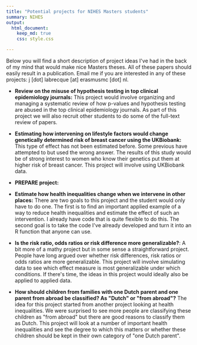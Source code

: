 ```yaml
---
title: "Potential projects for NIHES Masters students"
summary: NIHES
output:
  html_document:
    keep_md: true
    css: style.css

---
```


Below you will find a short description of project ideas I've had in the back of my mind that would make nice Masters theses. All of these papers should easily result in a publication. Email me if you are interested in any of these projects: j [dot] labrecque [at] erasmusmc [dot] nl.

- **Review on the misuse of hypothesis testing in top clinical epidemiology journals:** This project would involve organizing and managing a systematic review of how p-values and hypothesis testing are abused in the top clinical epidemiology journals. As part of this project we will also recruit other students to do some of the full-text review of papers. 

- **Estimating how intervening on lifestyle factors would change genetically determined risk of breast cancer using the UKBiobank:** This type of effect has not been estimated before. Some previous have attempted to but used the wrong answer. The results of this study would be of strong interest to women who know their genetics put them at higher risk of breast cancer. This project will involve using UKBiobank data.

- **PREPARE project:**

- **Estimate how health inequalities change when we intervene in other places:** There are two goals to this project and the student would only have to do one. The first is to find an important applied example of a way to reduce health inequalities and estimate the effect of such an intervention. I already have code that is quite flexible to do this. The second goal is to take the code I've already developed and turn it into an R function that anyone can use. 

- **Is the risk ratio, odds ratios or risk difference more generalizable?**: A bit more of a mathy project but in some sense a straightforward project. People have long argued over whether risk differences, risk ratios or odds ratios are more generalizable. This project will involve simulating data to see which effect measure is most generalizable under which conditions. If there's time, the ideas in this project would ideally also be applied to applied data.

- **How should children from families with one Dutch parent and one parent from abroad be classified? As "Dutch" or "from abroad"?** The idea for this project started from another project looking at health inequalities. We were surprised to see more people are classifying these children as "from abroad" but there are good reasons to classify them as Dutch. This project will look at a number of important health inequalities and see the degree to which this matters or whether these children should be kept in their own category of "one Dutch parent".



